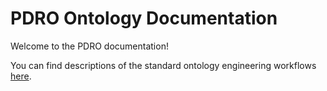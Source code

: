 # PDRO Ontology Documentation

[//]: # "This file is meant to be edited by the ontology maintainer."

Welcome to the PDRO documentation!

You can find descriptions of the standard ontology engineering workflows [here](odk-workflows/index.md).
